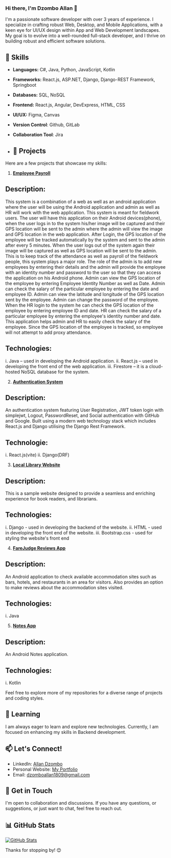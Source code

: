 ### Hi there, I'm Dzombo Allan 👋

I'm a passionate software developer with over 3 years of experience. I specialize in crafting robust Web, Desktop, and Mobile Applications, with a keen eye for UI/UX design within App and Web Development landscapes. My goal is to evolve into a well-rounded full-stack developer, and I thrive on building robust and efficient software solutions.

## 🔧 Skills

- **Languages:** C#, Java, Python, JavaScript, Kotlin
- **Frameworks:** React.js, ASP.NET, Django, Django-REST Framework, Springboot
- **Databases:** SQL, NoSQL
- **Frontend:** React.js, Angular, DevExpress, HTML, CSS
- **UI/UX:** Figma, Canvas
- **Version Control**: Github, GitLab
- **Collaboration Tool**: Jira

- ## 🚀 Projects

Here are a few projects that showcase my skills:

1. **[Employee Payroll](https://github.com/dzomboallan/employee_payroll)**
## Description:
This system is a combination of a web as well as an android application where the user will be using the Android application and admin as well as HR will work with the web application. This system is meant for fieldwork users. The user will have this application on their Android devices(phone), when the user logs in to the system his/her image will be captured and their GPS location will be sent to the admin where the admin will view the image and GPS location in the web application. After Login, the GPS location of the employee will be tracked automatically by the system and sent to the admin after every 5 minutes. When the user logs out of the system again their image will be captured as well as GPS location will be sent to the admin. This is to keep track of the attendance as well as payroll of the fieldwork people, this system plays a major role. The role of the admin is to add new employees by entering their details and the admin will provide the employee with an identity number and password to the user so that they can access the application on his Android phone. Admin can view the GPS location of the employee by entering Employee Identity Number as well as Date. Admin can check the salary of the particular employee by entering the date and employee ID. Admin can view the latitude and longitude of the GPS location sent by the employee. Admin can change the password of the employee. When the HR login to the system he can check the GPS location of the employee by entering employee ID and date. HR can check the salary of a particular employee by entering the employee's identity number and date. This application helps admin and HR to easily check the salary of the employee. Since the GPS location of the employee is tracked, so employee will not attempt to add proxy attendance.

## Technologies:
i. Java – used in developing the Android application.
ii. React.js – used in developing the front end of the web application.
iii. Firestore – it is a cloud-hosted NoSQL database for the system.

2. **[Authentication System](https://github.com/dzomboallan/authentication-system)**
## Description:
An authentication system featuring User Registration, JWT token login with simplejwt, Logout, PasswordReset, and Social authentication with GitHub and Google. Built using a modern web technology stack which includes React.js and Django utilising the Django Rest Framework.

## Technologie:
i. React.js(vite)
ii. Django(DRF)

3. **[Local Library Website](https://github.com/dzomboallan/localllibrary)**
## Description:
This is a sample website designed to provide a seamless and enriching experience for book readers, and librarians.

## Technologies: 
i. Django - used in developing the backend of the website.
ii. HTML - used in developing the front end of the website.
iii. Bootstrap.css - used for styling the website's front end 

4. **[FareJudge Reviews App](https://github.com/dzomboallan/FareJudgeReviewsApp)**
## Description:
An Android application to check available accommodation sites such as bars, hotels, and restaurants in an area for visitors. Also provides an option to make reviews about the accommodation sites visited.

## Technologies:
i. Java

5. **[Notes App]([(https://github.com/dzomboallan/noteApp))**
## Description:
An Android Notes application.

## Technologies:
i. Kotlin


Feel free to explore more of my repositories for a diverse range of projects and coding styles.

## 🌱 Learning

I am always eager to learn and explore new technologies. Currently, I am focused on enhancing my skills in Backend development.

## 📫 Let's Connect!

- LinkedIn: [Allan Dzombo](www.linkedin.com/in/allan-dzombo-3a0476208)
- Personal Website: [My Portfolio](https://dzomboallan.pythonanywhere.com/) 
- Email: dzomboallan1809@gmail.com

## 💬 Get in Touch

I'm open to collaboration and discussions. If you have any questions, or suggestions, or just want to chat, feel free to reach out.

## 📊 GitHub Stats

[![GitHub Stats](https://github-readme-stats.vercel.app/api?username=dzomboallan&show_icons=true&theme=radical)](https://github.com/dzomboallan)

Thanks for stopping by! 😊



